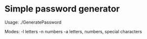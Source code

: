 # Simple password generator

Usage: ./GeneratePassword <mode>

Modes:
	-l letters
	-n numbers
	-a letters, numbers, special characters
